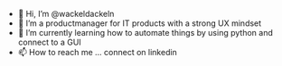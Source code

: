 - 👋 Hi, I’m @wackeldackeln
- 👀 I’m a productmanager for IT products with a strong UX mindset
- 🌱 I’m currently learning how to automate things by using python and connect to a GUI
- 📫 How to reach me ... connect on linkedin

<!---
wackeldackeln/wackeldackeln is a ✨ special ✨ repository because its `README.md` (this file) appears on your GitHub profile.
You can click the Preview link to take a look at your changes.
--->
